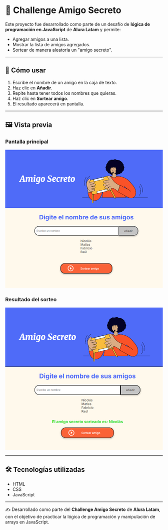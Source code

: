 # 🎁 Challenge Amigo Secreto

Este proyecto fue desarrollado como parte de un desafío de **lógica de programación en JavaScript** de **Alura Latam** y permite:

- Agregar amigos a una lista.
- Mostrar la lista de amigos agregados.
- Sortear de manera aleatoria un "amigo secreto".

---

## 🚀 Cómo usar

1. Escribe el nombre de un amigo en la caja de texto.
2. Haz clic en **Añadir**.
3. Repite hasta tener todos los nombres que quieras.
4. Haz clic en **Sortear amigo**.
5. El resultado aparecerá en pantalla.

---

## 🖼️ Vista previa

### Pantalla principal
![Pantalla principal](assets/imagen1.png)

### Resultado del sorteo
![Resultado del sorteo](assets/imagen2.png)

---

## 🛠️ Tecnologías utilizadas

- HTML
- CSS
- JavaScript

---

✍️ Desarrollado como parte del **Challenge Amigo Secreto** de **Alura Latam**, con el objetivo de practicar la lógica de programación y manipulación de arrays en JavaScript.

